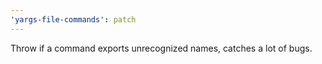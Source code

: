 ```yaml
---
'yargs-file-commands': patch
---
```


Throw if a command exports unrecognized names, catches a lot of bugs.
